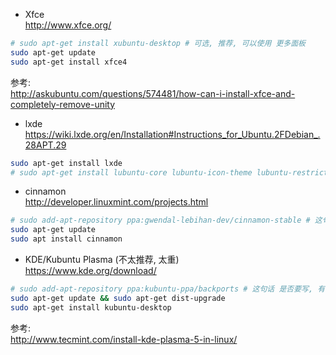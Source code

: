- Xfce  
http://www.xfce.org/
``` bash
# sudo apt-get install xubuntu-desktop # 可选, 推荐, 可以使用 更多面板
sudo apt-get update
sudo apt-get install xfce4
```
参考:  
http://askubuntu.com/questions/574481/how-can-i-install-xfce-and-completely-remove-unity

- lxde  
https://wiki.lxde.org/en/Installation#Instructions_for_Ubuntu.2FDebian_.28APT.29
``` bash
sudo apt-get install lxde
# sudo apt-get install lubuntu-core lubuntu-icon-theme lubuntu-restricted-extras # 可选, 推荐
```

- cinnamon  
http://developer.linuxmint.com/projects.html
``` bash
# sudo add-apt-repository ppa:gwendal-lebihan-dev/cinnamon-stable # 这句话 是否要写, 有待测试
sudo apt-get update
sudo apt install cinnamon
```

- KDE/Kubuntu Plasma (不太推荐, 太重)  
https://www.kde.org/download/
``` bash
# sudo add-apt-repository ppa:kubuntu-ppa/backports # 这句话 是否要写, 有待测试
sudo apt-get update && sudo apt-get dist-upgrade
sudo apt-get install kubuntu-desktop
```

参考:  
http://www.tecmint.com/install-kde-plasma-5-in-linux/
